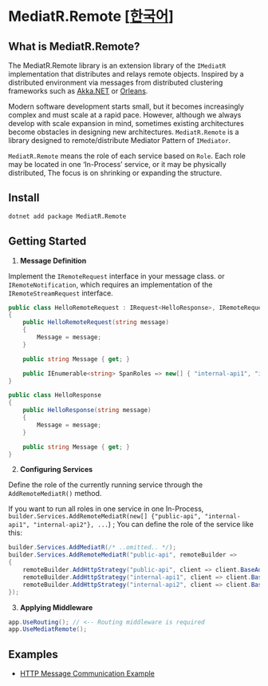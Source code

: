 # MediatR.Remote [[한국어](README.ko.md)]

## What is MediatR.Remote?

The MediatR.Remote library is an extension library of the `IMediatR` implementation that distributes and relays remote objects.
Inspired by a distributed environment via messages from distributed clustering frameworks such as [Akka.NET](https://getakka.net/) or [Orleans](https://github.com/dotnet/orleans).

Modern software development starts small, but it becomes increasingly complex and must scale at a rapid pace.
However, although we always develop with scale expansion in mind, sometimes existing architectures become obstacles in designing new architectures.
`MediatR.Remote` is a library designed to remote/distribute Mediator Pattern of `IMediator`.

`MediatR.Remote` means the role of each service based on `Role`.
Each role may be located in one ‘In-Process’ service, or it may be physically distributed,
The focus is on shrinking or expanding the structure.

## Install

```bash
dotnet add package MediatR.Remote
```

## Getting Started

1. **Message Definition**

Implement the `IRemoteRequest` interface in your message class.
or `IRemoteNotification`, which requires an implementation of the `IRemoteStreamRequest` interface.

```csharp
public class HelloRemoteRequest : IRequest<HelloResponse>, IRemoteRequest
{
    public HelloRemoteRequest(string message)
    {
        Message = message;
    }

    public string Message { get; }

    public IEnumerable<string> SpanRoles => new[] { "internal-api1", "internal-api2" };
}

public class HelloResponse
{
    public HelloResponse(string message)
    {
        Message = message;
    }

    public string Message { get; }
}
```

2. **Configuring Services**

Define the role of the currently running service through the `AddRemoteMediatR()` method.

If you want to run all roles in one service in one In-Process, `builder.Services.AddRemoteMediatR(new[] {"public-api", "internal-api1", "internal-api2"}, ...`) ; You can define the role of the service like this:

```csharp
builder.Services.AddMediatR(/* ..omitted.. */);
builder.Services.AddRemoteMediatR("public-api", remoteBuilder =>
{
    remoteBuilder.AddHttpStrategy("public-api", client => client.BaseAddress = new Uri("http://localhost:5000"));
    remoteBuilder.AddHttpStrategy("internal-api1", client => client.BaseAddress = new Uri("http://localhost:5010"));
    remoteBuilder.AddHttpStrategy("internal-api2", client => client.BaseAddress = new Uri("http://localhost:5020"));
});
```

3. **Applying Middleware**

```csharp
app.UseRouting(); // <-- Routing middleware is required
app.UseMediatRemote();
```

## Examples

* [HTTP Message Communication Example](examples/http)